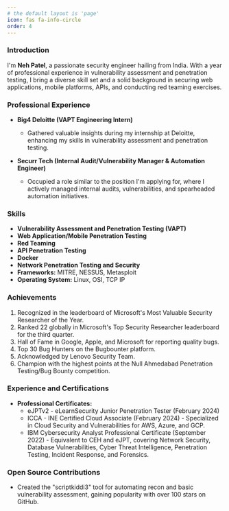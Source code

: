 ```yaml
---
# the default layout is 'page'
icon: fas fa-info-circle
order: 4
---
```



### Introduction
I'm **Neh Patel**, a passionate security engineer hailing from India. With a year of professional experience in vulnerability assessment and penetration testing, I bring a diverse skill set and a solid background in securing web applications, mobile platforms, APIs, and conducting red teaming exercises.

### Professional Experience
- **Big4 Deloitte (VAPT Engineering Intern)**
  - Gathered valuable insights during my internship at Deloitte, enhancing my skills in vulnerability assessment and penetration testing.

- **Securr Tech (Internal Audit/Vulnerability Manager & Automation Engineer)**
  - Occupied a role similar to the position I'm applying for, where I actively managed internal audits, vulnerabilities, and spearheaded automation initiatives.

### Skills
- **Vulnerability Assessment and Penetration Testing (VAPT)**
- **Web Application/Mobile Penetration Testing**
- **Red Teaming**
- **API Penetration Testing**
- **Docker**
- **Network Penetration Testing and Security**
- **Frameworks:** MITRE, NESSUS, Metasploit
- **Operating System:** Linux, OSI, TCP IP

### Achievements
1. Recognized in the leaderboard of Microsoft's Most Valuable Security Researcher of the Year.
2. Ranked 22 globally in Microsoft's Top Security Researcher leaderboard for the third quarter.
3. Hall of Fame in Google, Apple, and Microsoft for reporting quality bugs.
4. Top 30 Bug Hunters on the Bugbounter platform.
5. Acknowledged by Lenovo Security Team.
6. Champion with the highest points at the Null Ahmedabad Penetration Testing/Bug Bounty competition.

### Experience and Certifications
- **Professional Certificates:**
  - eJPTv2 - eLearnSecurity Junior Penetration Tester (February 2024)
  - ICCA - INE Certified Cloud Associate (February 2024) - Specialized in Cloud Security and Vulnerabilities for AWS, Azure, and GCP.
  - IBM Cybersecurity Analyst Professional Certificate (September 2022) - Equivalent to CEH and eJPT, covering Network Security, Database Vulnerabilities, Cyber Threat Intelligence, Penetration Testing, Incident Response, and Forensics.

### Open Source Contributions
- Created the "scriptkiddi3" tool for automating recon and basic vulnerability assessment, gaining popularity with over 100 stars on GitHub.

